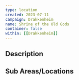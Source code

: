 ```yaml
---
type: location
created: 2023-07-11
campaign: Drakkenheim
name: Shrine of the Old Gods
container: false
within: [[Drakkenheim]]
---
```


## Description


## Sub Areas/Locations

<!-- QueryToSerialize: LIST FROM "TTRPG/Drakkenheim/Locations" WHERE within = "Shrine of the Old Gods" -->

